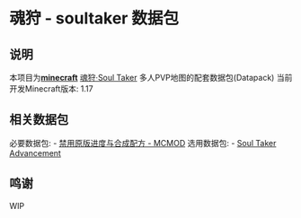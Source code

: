 # 魂狩 - soultaker 数据包

## 说明

本项目为[**minecraft**](https://minecraft.net) [魂狩·Soul Taker](https://www.mcbbs.net/thread-1114839-1-1.html) 多人PVP地图的配套数据包(Datapack)
当前开发Minecraft版本: 1.17

## 相关数据包

必要数据包:
    - [禁用原版进度与合成配方 - MCMOD](https://www.mcmod.cn/class/6359.html)
选用数据包:
    - [Soul Taker Advancement](https://github.com/AzideCupric/soultaker-advancement)

## 鸣谢

WIP
